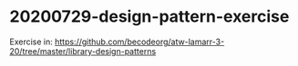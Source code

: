 # 20200729-design-pattern-exercise
Exercise in: https://github.com/becodeorg/atw-lamarr-3-20/tree/master/library-design-patterns
